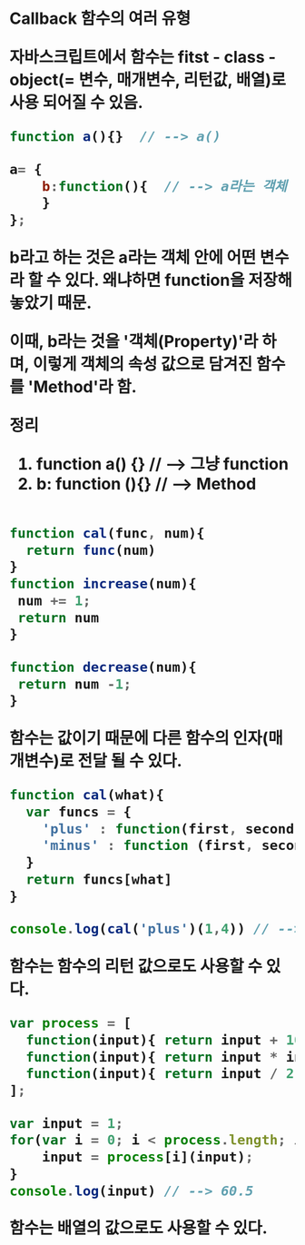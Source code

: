 <h1> Callback 함수의 여러 유형

자바스크립트에서 **함수**는 fitst - class - object(= **변수**, **매개변수**, **리턴값**, **배열**)로 사용 되어질 수 있음. 



```javascript
function a(){}  // --> a()

a= {			
	b:function(){  // --> a라는 객체 안에 b라는 함수를 저장하였다.
    }
};
```

b라고 하는 것은 a라는 객체 안에 어떤 **변수**라 할 수 있다. 왜냐하면 function을 저장해놓았기 때문.

이때, b라는 것을 '**객체(Property)**'라 하며, 이렇게 객체의 속성 값으로 담겨진 함수를 '**Method**'라 함.

정리

1. function a() {} // --> 그냥 function
2. b: function (){} // --> Method



```javascript

function cal(func, num){
  return func(num)
}
function increase(num){
 num += 1; 
 return num
}

function decrease(num){
 return num -1;
}
```

함수는 값이기 때문에  다른 함수의 **인자**(**매개변수**)로 전달 될 수 있다.



```javascript
function cal(what){
  var funcs = {
    'plus' : function(first, second){return first + second},
    'minus' : function (first, second){return first + second}
  }
  return funcs[what]
}

console.log(cal('plus')(1,4)) // --> 5
```

함수는 함수의 **리턴 값**으로도 사용할 수 있다.





```javascript
var process = [
  function(input){ return input + 10;},
  function(input){ return input * input;},
  function(input){ return input / 2;}
];

var input = 1;
for(var i = 0; i < process.length; i++){
    input = process[i](input);
}
console.log(input) // --> 60.5
```

함수는 배열의 값으로도 사용할 수 있다.

